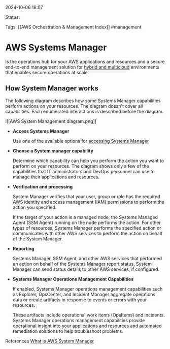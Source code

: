 2024-10-06 16:07

Status:

Tags:
[[AWS Orchestration & Management Index]]
#management

# AWS Systems Manager

Is the operations hub for your AWS applications and resources and a secure end-to-end management solution for [hybrid and multicloud](https://docs.aws.amazon.com/systems-manager/latest/userguide/operating-systems-and-machine-types.html#supported-machine-types) environments that enables secure operations at scale.


## How System Manager works

The following diagram describes how some Systems Manager capabilities perform actions on your resources. The diagram doesn't cover all capabilities. Each enumerated interactions is described before the diagram.

![[AWS System Management diagram.png]]

- **Access Systems Manager**

	Use one of the available options for [accessing Systems Manager](https://docs.aws.amazon.com/systems-manager/latest/userguide/what-is-systems-manager.html#access-methods)

- **Choose a System manager capability**

	Determine which capability can help you perform the action you want to perform on your resources. The diagram shows only a few of the capabilities that IT administrators and DevOps personnel can use to manage their applications and resources.

- **Verification and processing**

	System Manager verifies that your user, group or role has the required AWS identity and access management (IAM) permissions to perform the action you specified.

	If the target of your action is a managed node, the Systems Managed Agent (SSM Agent) running on the node performs the action. For other types of resources, Systems Manager performs the specified action or communicates with other AWS services to perform the action on behalf of the System Manager.

- **Reporting**

	Systems Manager, SSM Agent, and other AWS services that performed an action on behalf of the Systems Manager report status. System Manager can send status details to other AWS services, if configured.

- **Systems Manager Operations Management Capabilities**

	If enabled, Systems Manager operations management capabilities such as Explorer, OpsCenter, and Incident Manager aggregate operations data or create artifacts in response to events or errors with your resources. 

	These artifacts include operational work items (OpsItems) and incidents. Systems Manager operations management capabilities provide operational insight into your applications and resources and automated remediation solutions to help troubleshoot problems.

References 
[What is AWS System Manager](https://docs.aws.amazon.com/systems-manager/latest/userguide/what-is-systems-manager.html)